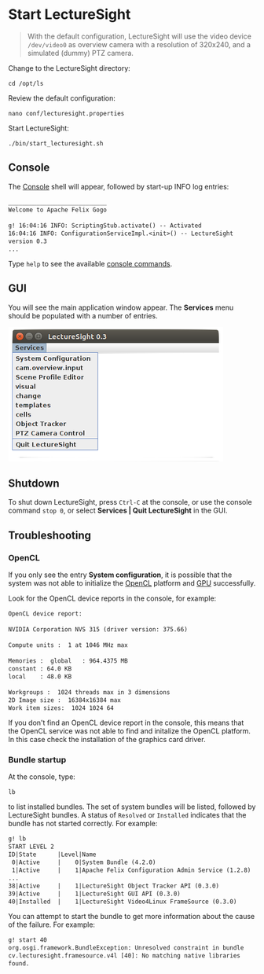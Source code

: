 # Start LectureSight

> With the default configuration, LectureSight will use the video device `/dev/video0` as overview camera with a resolution of 320x240, and a simulated (dummy) PTZ camera.

Change to the LectureSight directory:

    cd /opt/ls

Review the default configuration:

    nano conf/lecturesight.properties

Start LectureSight:

    ./bin/start_lecturesight.sh

## Console
The [Console](../core/console) shell will appear, followed by start-up INFO log entries:

````
____________________________
Welcome to Apache Felix Gogo

g! 16:04:16 INFO: ScriptingStub.activate() -- Activated
16:04:16 INFO: ConfigurationServiceImpl.<init>() -- LectureSight version 0.3
...
````

Type `help` to see the available [console commands](../core/console#commands).

## GUI
You will see the main application window appear. The  **Services** menu should be populated with a number of entries.

![LectureSight main window](../images/ls_main_window.png "LectureSight main window")

## Shutdown

To shut down LectureSight, press `Ctrl-C` at the console, or use the console command `stop 0`, or select **Services | Quit LectureSight** in the GUI.

## Troubleshooting

### OpenCL

If you only see the entry **System configuration**, it is possible that the system was not able to initialize the [OpenCL](../core/opencl) platform and [GPU](../hardware/server/#gpu) successfully.

Look for the OpenCL device reports in the console, for example:

```
OpenCL device report:

NVIDIA Corporation NVS 315 (driver version: 375.66)

Compute units :  1 at 1046 MHz max

Memories :  global   : 964.4375 MB
constant : 64.0 KB
local    : 48.0 KB

Workgroups :  1024 threads max in 3 dimensions
2D Image size :  16384x16384 max
Work item sizes:  1024 1024 64
```

If you don't find an OpenCL device report in the console, this means that the OpenCL service was not able to find and initalize the OpenCL platform. In this case check the installation of the graphics card driver.

### Bundle startup

At the console, type:

    lb

to list installed bundles. The set of system bundles will be listed, followed by LectureSight bundles. A status of `Resolved` or `Installed` indicates that the bundle has not started correctly. For example:

```
g! lb
START LEVEL 2
ID|State      |Level|Name
 0|Active     |    0|System Bundle (4.2.0)
 1|Active     |    1|Apache Felix Configuration Admin Service (1.2.8)
...
38|Active     |    1|LectureSight Object Tracker API (0.3.0)
39|Active     |    1|LectureSight GUI API (0.3.0)
40|Installed  |    1|LectureSight Video4Linux FrameSource (0.3.0)
```

You can attempt to start the bundle to get more information about the cause of the failure. For example:

```
g! start 40
org.osgi.framework.BundleException: Unresolved constraint in bundle cv.lecturesight.framesource.v4l [40]: No matching native libraries found.
```

